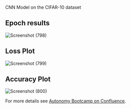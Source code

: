 CNN Model on the CIFAR-10 dataset

## Epoch results
![Screenshot (798)](https://github.com/SankalpUW/Tensorflow_Neural_Network/assets/113000067/8e0a577f-65a2-4649-ae8c-0da627ab1739)




## Loss Plot
![Screenshot (799)](https://github.com/SankalpUW/Tensorflow_Neural_Network/assets/113000067/1502faf6-4e2f-4057-8c46-0a7bb8bac25f)


## Accuracy Plot
![Screenshot (800)](https://github.com/SankalpUW/Tensorflow_Neural_Network/assets/113000067/1d55bc9b-b379-4340-87ac-1d65c7e3d854)


For more details see [Autonomy Bootcamp on Confluence](https://uwarg-docs.atlassian.net/wiki/spaces/BOOT/pages/1544290340/Autonomy+Bootcamp).
